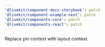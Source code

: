 ```yaml
---
'@livekit/component-docs-storybook': patch
'@livekit/component-example-next': patch
'@livekit/components-core': patch
'@livekit/components-react': patch
---
```


Replace pin context with layout context.
